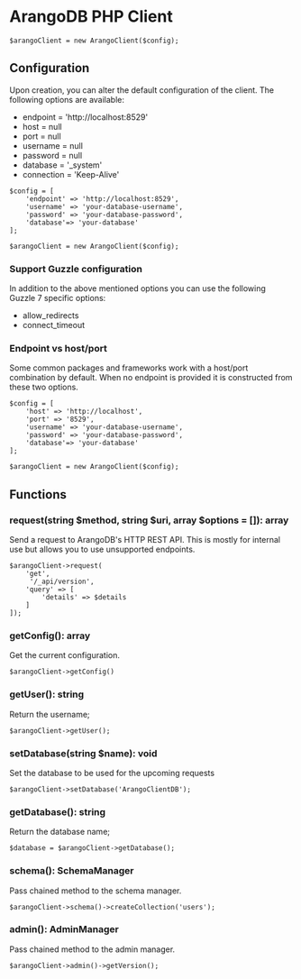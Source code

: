 # ArangoDB PHP Client
```
$arangoClient = new ArangoClient($config);
```

## Configuration
Upon creation, you can alter the default configuration of the client. The following options are available:
* endpoint = 'http://localhost:8529'
* host = null 
* port = null 
* username = null
* password = null
* database = '_system'
* connection = 'Keep-Alive'

```
$config = [
    'endpoint' => 'http://localhost:8529',
    'username' => 'your-database-username',
    'password' => 'your-database-password',
    'database'=> 'your-database'
];

$arangoClient = new ArangoClient($config);
```

### Support Guzzle configuration
In addition to the above mentioned options you can use the following Guzzle 7 specific options:
* allow_redirects
* connect_timeout

### Endpoint vs host/port
Some common packages and frameworks work with a host/port combination by default. 
When no endpoint is provided it is constructed from these two options.

```
$config = [
    'host' => 'http://localhost',
    'port' => '8529',
    'username' => 'your-database-username',
    'password' => 'your-database-password',
    'database'=> 'your-database'
];

$arangoClient = new ArangoClient($config);
```

## Functions

### request(string $method, string $uri, array $options = []): array
Send a request to ArangoDB's HTTP REST API. This is mostly for internal use but allows you to use unsupported endpoints.
```
$arangoClient->request(
    'get',
     '/_api/version', 
    'query' => [
        'details' => $details
    ]
]);
```

### getConfig(): array
Get the current configuration.
```
$arangoClient->getConfig()
```

### getUser(): string
Return the username;
```
$arangoClient->getUser();
```

### setDatabase(string $name): void
Set the database to be used for the upcoming requests
```
$arangoClient->setDatabase('ArangoClientDB');
```

### getDatabase(): string
Return the database name;
```
$database = $arangoClient->getDatabase();
```

### schema(): SchemaManager
Pass chained method to the schema manager.
```
$arangoClient->schema()->createCollection('users');
```

### admin(): AdminManager
Pass chained method to the admin manager.
```
$arangoClient->admin()->getVersion();
```